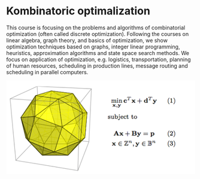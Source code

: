 # Kombinatoric optimalization

This course is focusing on the problems and algorithms of combinatorial optimization (often called discrete optimization). Following the courses on linear algebra, graph theory, and basics of optimization, we show optimization techniques based on graphs, integer linear programming, heuristics, approximation algorithms and state space search methods. We focus on application of optimization, e.g. logistics, transportation, planning of human resources, scheduling in production lines, message routing and scheduling in parallel computers.

![Motivacni obrazek](assets/image1.png)